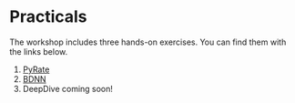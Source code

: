 # Practicals

The workshop includes three hands-on exercises. You can find them with the links below.

1. [PyRate](https://github.com/thauffe/cpeg25/tree/main/tutorials/PyRate)
2. [BDNN](https://github.com/thauffe/cpeg25/tree/main/tutorials/BDNN)
3. DeepDive coming soon!

